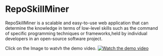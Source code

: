 # RepoSkillMiner
RepoSkillMiner is a scalable and easy-to-use web application that can determine the knowledge in terms of low-level skills such as the command of specific programming techniques or frameworks,held by individual developers in an open-source software project.

Click on the Image to watvh the demo video.
[![Watch the demo video](https://img.youtube.com/vi/E_IeLprGlCc/maxresdefault.jpg )](https://www.youtube.com/watch?v=E_IeLprGlCc&feature=youtu.be)
